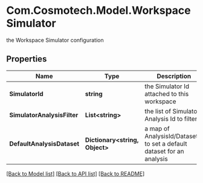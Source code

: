 # Com.Cosmotech.Model.WorkspaceSimulator
the Workspace Simulator configuration

## Properties

Name | Type | Description | Notes
------------ | ------------- | ------------- | -------------
**SimulatorId** | **string** | the Simulator Id attached to this workspace | 
**SimulatorAnalysisFilter** | **List&lt;string&gt;** | the list of Simulator Analysis Id to filter | [optional] 
**DefaultAnalysisDataset** | **Dictionary&lt;string, Object&gt;** | a map of AnalysisId/DatasetId to set a default dataset for an analysis | [optional] 

[[Back to Model list]](../README.md#documentation-for-models) [[Back to API list]](../README.md#documentation-for-api-endpoints) [[Back to README]](../README.md)

